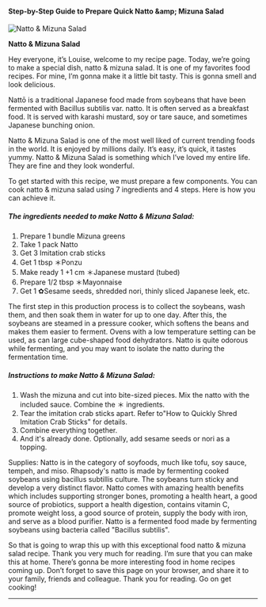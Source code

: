             

#### Step-by-Step Guide to Prepare Quick Natto &amp;amp; Mizuna Salad

![Natto &amp; Mizuna Salad](https://img-global.cpcdn.com/recipes/4632810758340608/751x532cq70/natto-mizuna-salad-recipe-main-photo.jpg)

**Natto &amp; Mizuna Salad**

Hey everyone, it’s Louise, welcome to my recipe page. Today, we’re going to make a special dish, natto & mizuna salad. It is one of my favorites food recipes. For mine, I’m gonna make it a little bit tasty. This is gonna smell and look delicious.

Nattō is a traditional Japanese food made from soybeans that have been fermented with Bacillus subtilis var. natto. It is often served as a breakfast food. It is served with karashi mustard, soy or tare sauce, and sometimes Japanese bunching onion.

Natto & Mizuna Salad is one of the most well liked of current trending foods in the world. It is enjoyed by millions daily. It’s easy, it’s quick, it tastes yummy. Natto & Mizuna Salad is something which I’ve loved my entire life. They are fine and they look wonderful.

To get started with this recipe, we must prepare a few components. You can cook natto & mizuna salad using 7 ingredients and 4 steps. Here is how you can achieve it.

##### The ingredients needed to make Natto & Mizuna Salad:

1.  Prepare 1 bundle Mizuna greens
2.  Take 1 pack Natto
3.  Get 3 Imitation crab sticks
4.  Get 1 tbsp ＊Ponzu
5.  Make ready 1 +1 cm ＊Japanese mustard (tubed)
6.  Prepare 1/2 tbsp ＊Mayonnaise
7.  Get 1 ✿Sesame seeds, shredded nori, thinly sliced Japanese leek, etc.

The first step in this production process is to collect the soybeans, wash them, and then soak them in water for up to one day. After this, the soybeans are steamed in a pressure cooker, which softens the beans and makes them easier to ferment. Ovens with a low temperature setting can be used, as can large cube-shaped food dehydrators. Natto is quite odorous while fermenting, and you may want to isolate the natto during the fermentation time.

##### Instructions to make Natto & Mizuna Salad:

1.  Wash the mizuna and cut into bite-sized pieces. Mix the natto with the included sauce. Combine the ＊ ingredients.
2.  Tear the imitation crab sticks apart. Refer to"How to Quickly Shred Imitation Crab Sticks" for details.
3.  Combine everything together.
4.  And it's already done. Optionally, add sesame seeds or nori as a topping.

Supplies: Natto is in the category of soyfoods, much like tofu, soy sauce, tempeh, and miso. Rhapsody's natto is made by fermenting cooked soybeans using bacillus subtillis culture. The soybeans turn sticky and develop a very distinct flavor. Natto comes with amazing health benefits which includes supporting stronger bones, promoting a health heart, a good source of probiotics, support a health digestion, contains vitamin C, promote weight loss, a good source of protein, supply the body with iron, and serve as a blood purifier. Natto is a fermented food made by fermenting soybeans using bacteria called "Bacillus subtilis".

So that is going to wrap this up with this exceptional food natto & mizuna salad recipe. Thank you very much for reading. I’m sure that you can make this at home. There’s gonna be more interesting food in home recipes coming up. Don’t forget to save this page on your browser, and share it to your family, friends and colleague. Thank you for reading. Go on get cooking!

* * *